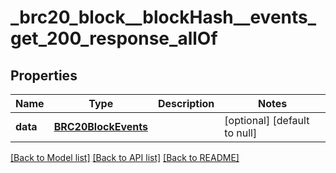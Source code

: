 # _brc20_block__blockHash__events_get_200_response_allOf
## Properties

| Name | Type | Description | Notes |
|------------ | ------------- | ------------- | -------------|
| **data** | [**BRC20BlockEvents**](.md) |  | [optional] [default to null] |

[[Back to Model list]](../README.md#documentation-for-models) [[Back to API list]](../README.md#documentation-for-api-endpoints) [[Back to README]](../README.md)

